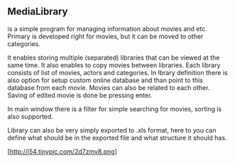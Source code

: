 ## MediaLibrary

is a simple program for managing information about movies and etc. Primary is developed right for movies, but it can be moved to other categories.

It enables storing multiple (separated) libraries that can be viewed at the same time. It also enables to copy movies between libraries. Each library consists of list of movies, actors and categories. In lbrary definition there is also option for setup custom online database and than point to this database from each movie. Movies can also be related to each other. Saving of edited movie is done be pressing enter.

In main window there is a filter for simple searching for movies, sorting is also supported.

Library can also be very simply exported to .xls format, here to you can define what should be in the exported file and what structure it should has.

[http://i54.tinypic.com/2d7zmv8.png]
